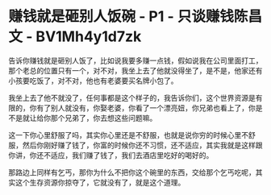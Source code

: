 # 赚钱就是砸别人饭碗 - P1 - 只谈赚钱陈昌文 - BV1Mh4y1d7zk

告诉你赚钱就是砸别人饭了，比如说我要多赚一点钱，假如说我在公司里面打工，那个老总的位置只有一个，对不对，我坐上去了他就没得坐了，是不是，他家还有小孩要吃饭了，对不对，他也有老婆要买名牌小包了。

我坐上去了他不就没了，任何事都是这个样子的，我告诉你们，这个世界资源是有限的，你有了别人就没有，你娶老婆，你看了一个漂亮妞，你兄弟也看上了，你是不是就让给你那个兄弟了，你去想这些问题嘛。

这一下你心里舒服了吗，其实你心里还是不舒服，也就是说你穷的时候心里不舒服，然后你刚好赚了钱了，你富的时候你还不习惯，还不适应，其实我就是这样跟你讲，你还不适应，我们赚了钱了，我们去酒店里吃好的喝好的。

那路边上同样有乞丐，那你为什么不把你这个碗里的东西，交给那个乞丐吃呢，其实这个生存资源你掠夺了，它就没有了，就是这个道理。

